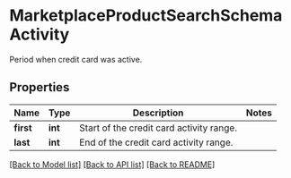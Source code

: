 # MarketplaceProductSearchSchemaActivity

Period when credit card was active.

## Properties
Name | Type | Description | Notes
------------ | ------------- | ------------- | -------------
**first** | **int** | Start of the credit card activity range. | 
**last** | **int** | End of the credit card activity range. | 

[[Back to Model list]](../README.md#documentation-for-models) [[Back to API list]](../README.md#documentation-for-api-endpoints) [[Back to README]](../README.md)


